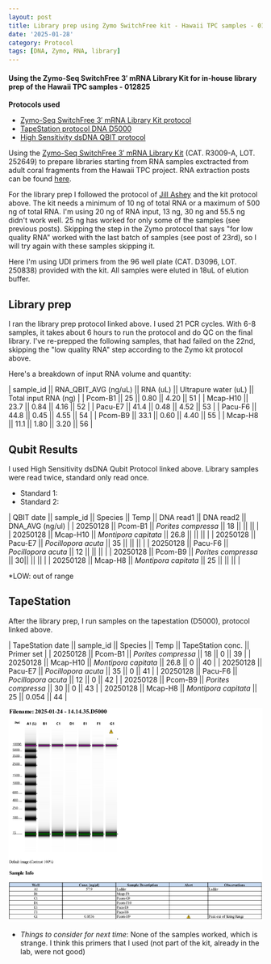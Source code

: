 ```yaml
---
layout: post
title: Library prep using Zymo SwitchFree kit - Hawaii TPC samples - 012825
date: '2025-01-28'
category: Protocol
tags: [DNA, Zymo, RNA, library]
---
```


#### Using the Zymo-Seq SwitchFree 3′ mRNA Library Kit for in-house library prep of the Hawaii TPC samples - 012825

**Protocols used**
- [Zymo-Seq SwitchFree 3′ mRNA Library Kit protocol](https://github.com/FScucchia-LabNotebooks/FScucchia_Putnam_Lab_Notebook/blob/master/protocols/_r3008_r3009__zymo_seq_switchfree_3_mrna_library_kit.pdf)
- [TapeStation protocol DNA D5000](https://github.com/meschedl/MESPutnam_Open_Lab_Notebook/blob/master/_posts/2019-07-30-DNA-Tapestation.md)
- [High Sensitivity dsDNA QBIT protocol](https://github.com/FScucchia-LabNotebooks/FScucchia_Putnam_Lab_Notebook/blob/master/protocols/MAN0017455_Qubit_1X_dsDNA_HS_Assay_Kit_UG.pdf)

Using the [Zymo-Seq SwitchFree 3′ mRNA Library Kit](https://www.zymoresearch.com/products/zymo-seq-switchfree-3-mrna-library-kit) (CAT.  R3009-A, LOT. 252649) to prepare libraries starting from RNA samples exctracted from adult coral fragments from the Hawaii TPC project. RNA extraction posts can be found [here](https://fscucchia-labnotebooks.github.io/FScucchia_Putnam_Lab_Notebook/DNA-RNA-Hawaii-TPCA-Summary/).

For the library prep I followed the protocol of [Jill Ashey](https://github.com/JillAshey/JillAshey_Putnam_Lab_Notebook/blob/master/_posts/2024-03-29-Zymo-SwitchFree.md) and the kit protocol above.
The kit needs a minimum of 10 ng of total RNA or a maximum of 500 ng of total RNA.
I'm using 20 ng of RNA input, 13 ng, 30 ng and 55.5 ng didn't work well. 25 ng has worked for only some of the samples (see previous posts).
Skipping the step in the Zymo protocol that says "for low quality RNA" worked with the last batch of samples (see post of 23rd), so I will try again with these samples skipping it.

Here I'm using UDI primers from the 96 well plate (CAT. D3096, LOT. 250838) provided with the kit.
All samples were eluted in 18uL of elution buffer.

## Library prep
I ran the library prep protocol linked above. I used 21 PCR cycles. With 6-8 samples, it takes about 6 hours to run the protocol and do QC on the final library.
I've re-prepped the following samples, that had failed on the 22nd, skipping the "low quality RNA" step according to the Zymo kit protocol above.

Here's a breakdown of input RNA volume and quantity:

| sample_id || RNA_QBIT_AVG (ng/uL) || RNA (uL) || Ultrapure water (uL) || Total input RNA (ng) |
| Pcom-B1     ||   25     ||   0.80   ||     4.20      ||       51         |
| Mcap-H10    ||   23.7     || 0.84  ||      4.16      ||      52         |
| Pacu-E7    ||   41.4     ||   0.48  ||      4.52     ||        53         |
| Pacu-F6     ||  44.8      ||  0.45 ||      4.55      ||       54         |
| Pcom-B9    ||  33.1    ||   0.60  ||    4.40         ||        55       |
| Mcap-H8     ||  11.1     ||   1.80 ||   3.20         ||     56        |

## Qubit Results
I used High Sensitivity dsDNA Qubit Protocol linked above. Library samples were read twice, standard only read once.
- Standard 1:    
- Standard 2:  

| QBIT date  || sample_id  ||     Species       || Temp   ||  DNA read1 || DNA read2  || DNA_AVG (ng/ul) |
|  20250128  || Pcom-B1 || *Porites compressa*  || 18   ||             ||             ||                 |
|  20250128 || Mcap-H10   || *Montipora capitata* || 26.8 ||             ||             ||                 |
|  20250128  || Pacu-E7 || *Pocillopora acuta*  || 35 ||             ||             ||                 |
|  20250128  || Pacu-F6  || *Pocillopora acuta* || 12  ||             ||             ||                 |
|  20250128   || Pcom-B9 || *Porites compressa*  || 30||             ||             ||                 |
|  20250128   || Mcap-H8  || *Montipora capitata* ||  25 ||             ||             ||                 |

*LOW: out of range

## TapeStation
After the library prep, I run samples on the tapestation (D5000), protocol linked above.

| TapeStation date  || sample_id  ||     Species       || Temp   || TapeStation conc. ||   Primer set  |
|  20250128  || Pcom-B1 || *Porites compressa*  || 18   ||  0   ||   39    |
|  20250128 || Mcap-H10   || *Montipora capitata* || 26.8    ||  0    ||   40    |
|  20250128  || Pacu-E7 || *Pocillopora acuta*  || 35 || 0      ||   41   |
|  20250128  || Pacu-F6  || *Pocillopora acuta* || 12   ||  0    ||    42    |
|  20250128   || Pcom-B9 || *Porites compressa*  ||  30  ||  0    ||  43     |
|  20250128   || Mcap-H8  || *Montipora capitata* ||  25   || 0.054    ||  44   |

![LibPrepRun8_complete.png](https://github.com/FScucchia-LabNotebooks/FScucchia_Putnam_Lab_Notebook/blob/master/images/LibPrepRun8_complete.png?raw=true)

 - _Things to consider for next time_: None of the samples worked, which is strange. I think this primers that I used (not part of the kit, already in the lab, were not good)